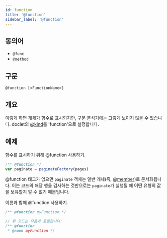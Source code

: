 ```yaml
---
id: function
title: '@function'
sidebar_label: '@function'
---
```


## 동의어

- `@func`
- `@method`

## 구문

`@function [<FunctionName>]`

## 개요

이렇게 하면 개체가 함수로 표시되지만, 구문 분석기에는 그렇게 보이지 않을 수 있습니다. doclet의 [@kind](./kind.md)를 'function'으로 설정합니다.

## 예제

함수를 표시하기 위해 @function 사용하기.

```js
/** @function */
var paginate = paginateFactory(pages)
```

@function 태그가 없으면 `paginate` 객체는 일반 개체(즉, [@member](./member.md))로 문서화됩니다. 이는 코드의 해당 행을 검사하는 것만으로는 `paginate`가 실행될 때 어떤 유형의 값을 보유할지 알 수 없기 때문입니다.

이름과 함께 @function 사용하기.

```js
/** @function myFunction */

// 위 코드는 다음과 동일합니다:
/** @function
 * @name myFunction */
```